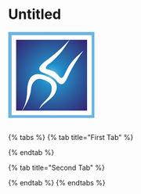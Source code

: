 # Untitled

![This is an image](../.gitbook/assets/bone-logo.jpg)

```text

```

{% tabs %}
{% tab title="First Tab" %}

{% endtab %}

{% tab title="Second Tab" %}

{% endtab %}
{% endtabs %}

